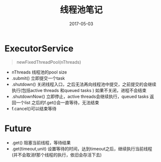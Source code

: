 ﻿---
layout: post
title: 线程池笔记
date: 2017-05-03
categories: blog
tags: [线程池]
description: 
---

# ExecutorService

> newFixedThreadPool(nThreads)
- nThreads 线程池的pool size
- .submit() 立即提交一个task
- .shutdown() 关闭线程入口，之后无法再向线程池中提交，之前提交的会继续执行(包括active threads 和queued tasks )
  如果不关闭，进程不会结束
- .shutdownNow() 立即停止，active threads会继续执行，queued tasks 返回一个list
  之后的f.get()会一直等待，无法结束
- f.cancel()可以结束等待


# Future


- .get() 阻塞当前线程，等待结果
- .get(timeout,unit) 设置等待的时间，达到timeout之后，继续执行当前线程(并不会取消f那个线程的执行，依旧会存活下去)
